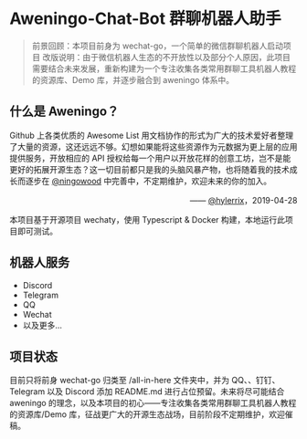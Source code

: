 # Aweningo-Chat-Bot 群聊机器人助手

> 前景回顾：本项目前身为 wechat-go，一个简单的微信群聊机器人启动项目
> 改版说明：由于微信机器人生态的不开放性以及部分个人原因，此项目需要结合未来发展，重新构建为一个专注收集各类常用群聊工具机器人教程的资源库、Demo 库，并逐步融合到 aweningo 体系中。

## 什么是 Aweningo？

Github 上各类优质的 Awesome List 用文档协作的形式为广大的技术爱好者整理了大量的资源，这还远远不够。幻想如果能将这些资源作为元数据为更上层的应用提供服务，开放相应的 API 授权给每一个用户以开放花样的创意工坊，岂不是能更好的拓展开源生态？这一切目前都只是我的头脑风暴产物，也将随着我的技术成长而逐步在 [@ningowood](https://github.com/ningowood) 中完善中，不定期维护，欢迎未来的你的加入。

<p style="text-align: right;">—— <a target="_blank" href="https://github.com/hylerrix">@hylerrix</a>，2019-04-28</p>

本项目基于开源项目 wechaty，使用 Typescript & Docker 构建，本地运行此项目即可测试。

## 机器人服务

* Discord
* Telegram
* QQ
* Wechat
* 以及更多...

## 项目状态

目前只将前身 wechat-go 归类至 /all-in-here 文件夹中，并为 QQ、、钉钉、Telegram 以及 Discord 添加 README.md 进行占位预留。未来将尽可能结合 aweningo 的理念，以及本项目的初心——专注收集各类常用群聊工具机器人教程的资源库/Demo 库，征战更广大的开源生态战场，目前阶段不定期维护，欢迎催稿。